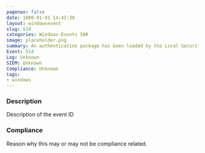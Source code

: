 ```yaml
---
pagenav: false
date: 1800-01-01 14:42:38
layout: windowsevent
slug: 514
categories: Windows-Events 500
image: placeholder.png
summary: An authentication package has been loaded by the Local Security Authority
Event: 514
Log: Unknown
SIEM: Unknown
Compliance: Unknown
tags:
- windows
---
```


### Description

Description of the event ID

### Compliance

Reason why this may or may not be compliance related.
